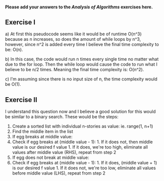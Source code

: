 #### Please add your answers to the ***Analysis of  Algorithms*** exercises here.

## Exercise I

a) At first this pseudocode seems like it would be of runtime O(n^3) because as n increases, so does the amount of while loops by n^3, however, since n^2 is added every time I believe the final time complexity to be: O(n).

b) In this case, the code would run n times every single time no matter what due to the for loop. Then the while loop would cause the code to run what I believe to be n/2 times. Meaning the final time complexity is: O(n^2).

c) I'm assuming since there is no input size of n, the time complexity would be O(1).

## Exercise II

<!-- throwing eggs off n-story building, many eggs -->
<!-- eggs only break at floor equal or greater to f -->
<!-- strategy to determine f such that dropped + broken eggs is minimized -->

I understand this question now and I believe a good solution for this would be similar to a binary search. These would be the steps:

1. Create a sorted list with individual n-stories as value: ie. range(1, n+1)
1. Find the middle item in the list
1. If egg breaks at middle value:
  1. Check if egg breaks at (middle value - 1):
    1. If it does not, then middle value is our desired f value
    1. If it does, we're too high, eliminate all values after middle value (RHS), repeat from step 2
1. If egg does not break at middle value:
  1. Check if egg breaks at (middle value - 1):
    1. If it does, (middle value + 1) is our desired f value
    1. If it does not, we're too low, eliminate all values before middle value (LHS), repeat from step 2